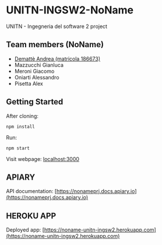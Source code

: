 # UNITN-INGSW2-NoName
UNITN - Ingegneria del software 2 project

## Team members (NoName)
* [Demattè Andrea (matricola 186673)](https://github.com/dema121)
* Mazzucchi Gianluca
* Meroni Giacomo
* Oniarti Alessandro
* Pisetta Alex

## Getting Started
After cloning:
```
npm install
```
Run:
```
npm start
```
Visit webpage: [localhost:3000](localhost:3000)

## APIARY
API documentation: [https://nonameprj.docs.apiary.io](https://nonameprj.docs.apiary.io)

## HEROKU APP
Deployed app: [https://noname-unitn-ingsw2.herokuapp.com](https://noname-unitn-ingsw2.herokuapp.com)
